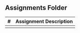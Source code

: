 ##  Assignments Folder

|   #   | Assignment Description |
| :---: | ---------------------- |
|       |                        |

